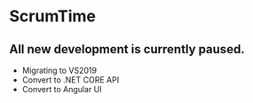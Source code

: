 # ScrumTime #

## All new development is currently paused.

- Migrating to VS2019
- Convert to .NET CORE API
- Convert to Angular UI

